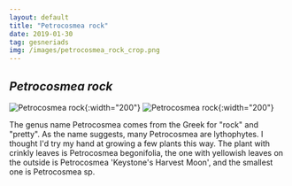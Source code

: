 ```yaml
---
layout: default
title: "Petrocosmea rock"
date: 2019-01-30
tag: gesneriads
img: /images/petrocosmea_rock_crop.png
---
```


## _Petrocosmea rock_

![Petrocosmea rock](/images/petrocosmea_rock.png){:width="200"}
![Petrocosmea rock](/images/petrocosmea_rock2.png){:width="200"}

The genus name Petrocosmea comes from the Greek for "rock" and "pretty". As the name suggests, many Petrocosmea are lythophytes. I thought I'd try my hand at growing a few plants this way. The plant with crinkly leaves is Petrocosmea begonifolia, the one with yellowish leaves on the outside is Petrocosmea 'Keystone's Harvest Moon', and the smallest one is Petrocosmea sp.  
